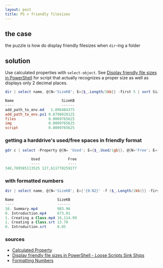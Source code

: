 ```yaml
---
layout: post
title: PS > friendly filesizes
---
```


## the case	
the puzzle is how do display friendly filesizes when `dir`-ing a folder

## solution
Use calculated properties with `select-object`. See [Display friendly file sizes in PowerShell](https://martin77s.wordpress.com/2017/05/20/display-friendly-file-sizes-in-powershell/) for script that actually recognizes a proper size as well as displays only 2 decimal places. 

```powershell
dir | select name, @{N='SizeKB'; E={$_.Length/1kb}} -first 5 | sort SizeKB -Descending 

Name                      SizeKB
----                      ------
add_path_to_env.md   1.896484375
add_path_to_env.ps1 0.8798828125
files               0.0009765625
img                 0.0009765625
script              0.0009765625
```

### getting a harddrive's used/free spaces in friendly format 

```powershell
gdr c | select -Property @{N= 'Used'; E={$_.Used/1gb}}, @{N='Free'; E={$_.Free/1GB}}

            Used             Free
            ----             ----
348,789585113525 127,611778259277

```  

### with formatted numbers 

```powershell
dir | select name, @{N='SizeKB'; E={'{0:N2}' -f ($_.Length/1kb)}} -first 5 

Name                    SizeKB
----                    ------
10. Summary.mp4         983.96
0. Introduction.mp4     673.01
1. Creating a Class.mp4 16,114.99
1. Creating a Class.srt 13.70
0. Introduction.srt     0.85
```

### sources
* [Calculated Property](https://docs.microsoft.com/en-us/previous-versions/windows/it-pro/windows-powershell-1.0/ff730948(v=technet.10)?redirectedfrom=MSDN)
* [Display friendly file sizes in PowerShell - Loose Scripts Sink Ships](https://martin77s.wordpress.com/2017/05/20/display-friendly-file-sizes-in-powershell/)
* [Formatting Numbers](https://docs.microsoft.com/en-us/previous-versions/windows/it-pro/windows-powershell-1.0/ee692795%28v%3dtechnet.10%29)